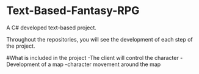 # Text-Based-Fantasy-RPG

A C# developed text-based project.

Throughout the repositories, you will see the development of each step of the project.

#What is included in the project
-The client will control the character
-Development of a map
-character movement around the map

